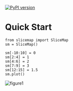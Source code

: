 [![PyPI version](https://badge.fury.io/py/slicemap.svg)](https://badge.fury.io/py/slicemap)

# Quick Start

```
from slicemap import SliceMap
sm = SliceMap()

sm[-10:10] = 0
sm[2:4] = 1
sm[4:6] = 2
sm[7:9] = 3
sm[12:15] = 1.5
sm.plot()
```

![figure1](https://raw.githubusercontent.com/gahaalt/slicemap/figures/figure1.png)
